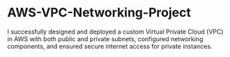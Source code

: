 # AWS-VPC-Networking-Project
I successfully designed and deployed a custom Virtual Private Cloud (VPC) in AWS with both public and private subnets, configured networking components, and ensured secure internet access for private instances.
